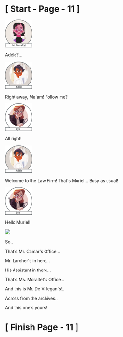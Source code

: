 #						     [ Start - Page - 11 ]


![](images/Mss.Moraltet-1.png)

Adéle?...

![](images/adele-1.png)

Right away, Ma'am!
Follow me?

![](images/Lya-01.png)

All right!

![](images/adele-1.png)

Welcome to the Law Firm! 
That's Muriel... Busy as usual!

![](images/Lya-01.png)

Hello Muriel!

![](images/adele-01.png)

So..

That's Mr. Camar's Office...

Mr. Larcher's in here...

His Assistant in there...

That's Ms. Moraltet's Office...

And this is Mr. De Villegan's!..

Across from the archives..

And this one's yours!



#					     [ Finish Page - 11 ] 
